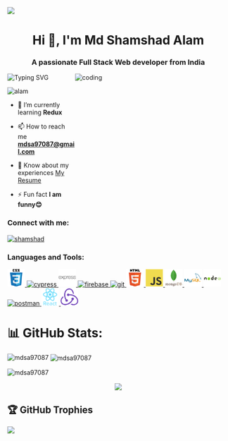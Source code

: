 ![](https://github.com/mdsa97087/pandit0305/blob/main/Pandit%20Gangadhar.png)

<h1 align="center">Hi 👋, I'm Md Shamshad Alam</h1>
<h3 align="center">A passionate Full Stack Web developer from India</h3>
<img src='https://readme-typing-svg.demolab.com/?font=Fira+Code&size=24&duration=4000&pause=1000&color=blue&background=FFFFFF00&width=500&height=51&lines=Full+Stack+Web+Developer;Rising+Mern+Developer;Always+Learning+New+Things' alt="Typing SVG"/>
<img align = "right" alt ="coding" width="350" height="280" src="https://cdn.dribbble.com/users/926537/screenshots/4502924/python-2.gif">
<p align="left"> <img src="https://komarev.com/ghpvc/?username=pandit0305&label=Profile%20views&color=0e75b6&style=flat" alt="alam" /> </p>

- 🌱 I’m currently learning **Redux**

<!-- - 📝 I regularly write articles on <a target= "_blank" href ="http://www.itstudyfree.blogspot.com/">My Blog</a> -->

- 📫 How to reach me **mdsa97087@gmail.com**

- 📄 Know about my experiences <a target = "_blank" href = "https://drive.google.com/file/d/1vzK7oPvQh9p2MdIso9_nBwTDN0ZTLrsj/view?usp=sharing">My Resume</a>

- ⚡ Fun fact **I am funny😊**

<h3 align="left">Connect with me:</h3>
<p align="left">
<a href="https://www.linkedin.com/in/md-68379a254/" target="blank">
<img align="center" src="https://raw.githubusercontent.com/rahuldkjain/github-profile-readme-generator/master/src/images/icons/Social/linked-in-alt.svg" alt="shamshad" height="30" width="40" /></a>
<!-- 
<a href="https://www.hackerrank.com/@panditgangadhar1" target="blank">
<img align="center" src="https://raw.githubusercontent.com/rahuldkjain/github-profile-readme-generator/master/src/images/icons/Social/hackerrank.svg" alt="@shamshad" height="30" width="40" /></a> -->
</p>

<h3 align="left">Languages and Tools:</h3>
<p align="left"> 
<a href="https://www.w3schools.com/css/" target="_blank" rel="noreferrer"> <img src="https://raw.githubusercontent.com/devicons/devicon/master/icons/css3/css3-original-wordmark.svg" alt="css3" width="40" height="40"/> </a> 
<a href="https://www.cypress.io" target="_blank" rel="noreferrer"> <img src="https://raw.githubusercontent.com/simple-icons/simple-icons/6e46ec1fc23b60c8fd0d2f2ff46db82e16dbd75f/icons/cypress.svg" alt="cypress" width="40" height="40"/> </a> 
<a href="https://expressjs.com" target="_blank" rel="noreferrer"> <img src="https://raw.githubusercontent.com/devicons/devicon/master/icons/express/express-original-wordmark.svg" alt="express" width="40" height="40"/> </a> 
<a href="https://firebase.google.com/" target="_blank" rel="noreferrer"> <img src="https://www.vectorlogo.zone/logos/firebase/firebase-icon.svg" alt="firebase" width="40" height="40"/> </a> 
<a href="https://git-scm.com/" target="_blank" rel="noreferrer"> <img src="https://www.vectorlogo.zone/logos/git-scm/git-scm-icon.svg" alt="git" width="40" height="40"/> </a> 
<a href="https://www.w3.org/html/" target="_blank" rel="noreferrer"> <img src="https://raw.githubusercontent.com/devicons/devicon/master/icons/html5/html5-original-wordmark.svg" alt="html5" width="40" height="40"/> </a> 
<a href="https://developer.mozilla.org/en-US/docs/Web/JavaScript" target="_blank" rel="noreferrer"> <img src="https://raw.githubusercontent.com/devicons/devicon/master/icons/javascript/javascript-original.svg" alt="javascript" width="40" height="40"/> </a> 
<a href="https://www.mongodb.com/" target="_blank" rel="noreferrer"> <img src="https://raw.githubusercontent.com/devicons/devicon/master/icons/mongodb/mongodb-original-wordmark.svg" alt="mongodb" width="40" height="40"/> </a> 
<a href="https://www.mysql.com/" target="_blank" rel="noreferrer"> <img src="https://raw.githubusercontent.com/devicons/devicon/master/icons/mysql/mysql-original-wordmark.svg" alt="mysql" width="40" height="40"/> </a> 
<a href="https://nodejs.org" target="_blank" rel="noreferrer"> <img src="https://raw.githubusercontent.com/devicons/devicon/master/icons/nodejs/nodejs-original-wordmark.svg" alt="nodejs" width="40" height="40"/> </a> 
<a href="https://postman.com" target="_blank" rel="noreferrer"> <img src="https://www.vectorlogo.zone/logos/getpostman/getpostman-icon.svg" alt="postman" width="40" height="40"/> </a>
<a href="https://reactjs.org/" target="_blank" rel="noreferrer"> <img src="https://raw.githubusercontent.com/devicons/devicon/master/icons/react/react-original-wordmark.svg" alt="react" width="40" height="40"/> </a> 
<a href="https://redux.js.org" target="_blank" rel="noreferrer"> 
<img src="https://raw.githubusercontent.com/devicons/devicon/master/icons/redux/redux-original.svg" alt="redux" width="40" height="40"/> </a> 
</p>

# 📊 GitHub Stats:

<p>
<img align="left" src="https://github-readme-stats.vercel.app/api/top-langs?username=mdsa97087&show_icons=true&locale=en&layout=compact&theme=dracula" alt="mdsa97087" />
</p>

<p>&nbsp;<img align="center" margin-Top="5px" src="https://github-readme-stats.vercel.app/api?username=mdsa97087&show_icons=true&locale=en&theme=dracula" alt="mdsa97087" /></p>

<p><img align="center" src="https://github-readme-streak-stats.herokuapp.com/?user=mdsa97087&theme=dracula" alt="mdsa97087" /></p>

<!-- <a href="https://github.com/mdsa97087/github-readme-activity-graph"><img alt="Shamshad Shaikh's Activity Graph" src="https://denvercoder1-activity-graph.herokuapp.com/graph/?username=mdsa97087&bg_color=1F222E&color=F8D866&line=F85D7F&point=FFFFFF&hide_border=true" /></a> -->

<p align="center">
<a href="https://github.com/mdsa97087"><span>
<img align="center" src="https://github-profile-summary-cards.vercel.app/api/cards/profile-details?username=mdsa97087&theme=dracula" />
</span></a> </p>

## 🏆 GitHub Trophies

![](https://github-profile-trophy.vercel.app/?username=mdsa97087&theme=radical&no-frame=false&no-bg=false&margin-w=4)

